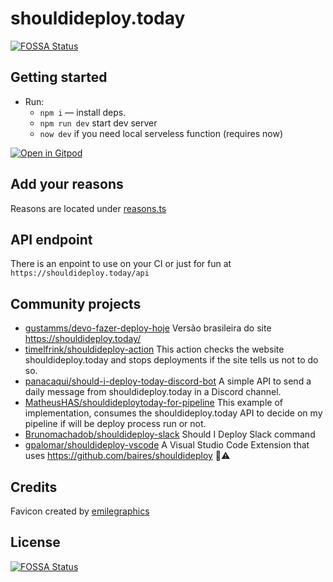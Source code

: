 # shouldideploy.today

[![FOSSA Status](https://app.fossa.io/api/projects/git%2Bhttps%3A%2F%2Fgithub.com%2Fbaires%2Fshouldideploy.svg?type=shield)](https://app.fossa.io/projects/git%2Bhttps%3A%2F%2Fgithub.com%2Fbaires%2Fshouldideploy?ref=badge_shield)

## Getting started

* Run:
    * `npm i` — install deps.
    * `npm run dev` start dev server
    * `now dev` if you need local serveless function (requires now)

[![Open in Gitpod](https://gitpod.io/button/open-in-gitpod.svg)](https://gitpod.io/#https://github.com/baires/shouldideploy)

## Add your reasons

Reasons are located under [reasons.ts](https://github.com/baires/shouldideploy/blob/master/helpers/reasons.ts)

## API endpoint
There is an enpoint to use on your CI or just for fun at `https://shouldideploy.today/api`

## Community projects
 - [gustamms/devo-fazer-deploy-hoje](https://github.com/gustamms/devo-fazer-deploy-hoje) Versão brasileira do site https://shouldideploy.today/
 - [timelfrink/shouldideploy-action](https://github.com/timelfrink/shouldideploy-action) This action checks the website shouldideploy.today and stops deployments if the site tells us not to do so.
 - [panacaqui/should-i-deploy-today-discord-bot](https://github.com/panacaqui/should-i-deploy-today-discord-bot) A simple API to send a daily message from shouldideploy.today in a Discord channel.
 - [MatheusHAS/shouldideploytoday-for-pipeline](https://github.com/MatheusHAS/shouldideploytoday-for-pipeline) This example of implementation, consumes the shouldideploy.today API to decide on my pipeline if will be deploy process run or not.
 - [Brunomachadob/shouldideploy-slack](https://github.com/Brunomachadob/shouldideploy-slack) Should I Deploy Slack command
 - [gpalomar/shouldideploy-vscode](https://github.com/gpalomar/shouldideploy-vscode) A Visual Studio Code Extension that uses https://github.com/baires/shouldideploy 🍻⚠️

## Credits

Favicon created by [emilegraphics](https://thenounproject.com/search/?q=dot&i=1359410)

## License
[![FOSSA Status](https://app.fossa.io/api/projects/git%2Bhttps%3A%2F%2Fgithub.com%2Fbaires%2Fshouldideploy.svg?type=large)](https://app.fossa.io/projects/git%2Bhttps%3A%2F%2Fgithub.com%2Fbaires%2Fshouldideploy?ref=badge_large)
